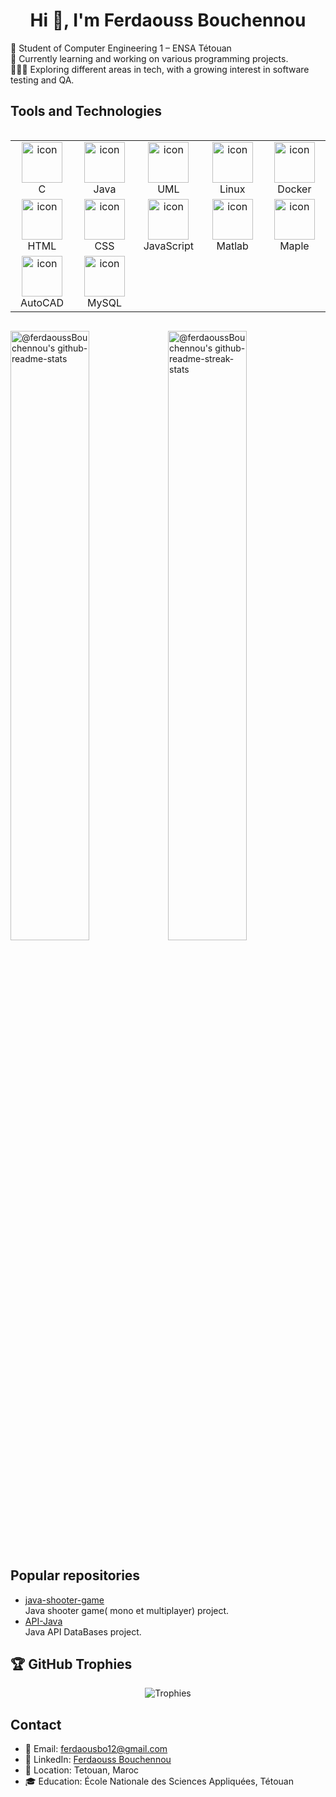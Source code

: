 <h1 align="center">Hi 👋, I'm Ferdaouss Bouchennou</h1>

🔭 Student of Computer Engineering 1 – ENSA Tétouan<br/>
🌱 Currently learning and working on various programming projects.<br/>
👩🏽‍💻 Exploring different areas in tech, with a growing interest in software testing and QA.</br>

<p align="center">

## Tools and Technologies
<div style="display: flex; align-items: flex-start; align: center">
<table align="center">
  <tr>
    <td align="center" width="96">
        <img src="https://camo.githubusercontent.com/9c35a7e95965c6c4bb6f755421fda7ca7d81e0bdc45e98c5f5e527837c029fdd/68747470733a2f2f692e70696e696d672e636f6d2f6f726967696e616c732f39622f61302f32662f39626130326635613833653330623935653065316564383432383234396564642e676966" alt="icon" width="65" height="65" />
      <br>C
    </td>
    <td align="center" width="96">
        <img src= "https://techstack-generator.vercel.app/java-icon.svg" alt="icon" width="65" height="65" />
      <br>Java
    </td>
    <td align="center" width="96">
        <img src="https://encrypted-tbn0.gstatic.com/images?q=tbn:ANd9GcSYAm56KxOvcav1Ze35W9hWx2gRFlWLYbCwpA&s" alt="icon" width="65" height="65" />
      <br>UML
    </td>
    <td align="center" width="96">
        <img src="https://cdn.jsdelivr.net/gh/devicons/devicon@latest/icons/linux/linux-original.svg" alt="icon" width="65" height="65" />
      <br>Linux
    </td>
    <td align="center" width="96">
        <img src="https://cdn.jsdelivr.net/gh/devicons/devicon@latest/icons/docker/docker-original.svg" alt="icon" width="65" height="65" />
      <br>Docker
    </td>
  </tr>
  <tr>
    <td align="center" width="96">
        <img src="https://cdn.jsdelivr.net/gh/devicons/devicon@latest/icons/html5/html5-original.svg" alt="icon" width="65" height="65" />
      <br>HTML
    </td>
    <td align="center" width="96">
        <img src="https://cdn.jsdelivr.net/gh/devicons/devicon@latest/icons/css3/css3-original.svg" alt="icon" width="65" height="65" />
      <br>CSS
    </td>
    <td align="center" width="96">
        <img src="https://cdn.jsdelivr.net/gh/devicons/devicon@latest/icons/javascript/javascript-original.svg" alt="icon" width="65" height="65" />
      <br>JavaScript
    </td>
    <td align="center" width="96">
        <img src="https://camo.githubusercontent.com/5e5ac497c124a29ef845f66c20aea53828795526268954ad30eab2eb20de476b/68747470733a2f2f63646e2e6a7364656c6976722e6e65742f67682f64657669636f6e732f64657669636f6e406c61746573742f69636f6e732f6d61746c61622f6d61746c61622d6f726967696e616c2e737667" alt="icon" width="65" height="65" />
      <br>Matlab
    </td>
    <td align="center" width="96">
        <img src="https://www.maplesoft.com/images2015/Maple_lg.png" alt="icon" width="65" height="65" />
      <br>Maple
    </td>
  </tr>
  <tr>
    <td align="center" width="96">
        <img src="https://cdn2.iconfinder.com/data/icons/icons-mega-pack-1-and-2/256/Autodesk_AutoCAD.png" alt="icon" width="65" height="65" />
      <br>AutoCAD
    </td>
    <td align="center" width="96">
        <img src="https://techstack-generator.vercel.app/mysql-icon.svg" alt="icon" width="65" height="65" />
      <br>MySQL
    </td>
  </tr>
</table>

</div>

<p align="center">

<a href="https://github.com/ferdaoussBouchennou?tab=repositories"><img src="https://github-readme-stats-one-bice.vercel.app/api?username=ferdaoussBouchennou&theme=gotham&show_icons=true&count_private=true&hide_border=false&role=OWNER,ORGANIZATION_MEMBER,COLLABORATOR"  width="50%" alt="@ferdaoussBouchennou's github-readme-stats"/></a><a href="https://github.com/ferdaoussBouchennou?tab=stars"><img src="https://github-readme-streak-stats.herokuapp.com?user=ferdaoussBouchennou&theme=gotham&hide_border=false&date_format=M%20j%5B%2C%20Y%5D"  width="50%" alt="@ferdaoussBouchennou's github-readme-streak-stats"/></a>
</p>

## Popular repositories
- [java-shooter-game](https://github.com/ferdaoussBouchennou/java-shooter-game.git)  
  Java shooter game( mono et multiplayer) project. 
- [API-Java](https://github.com/tafraouti-sanae01/API-Java.git)  
  Java API DataBases project.

## 🏆 GitHub Trophies
<div align="center">
  <img src="https://github-profile-trophy.vercel.app/?username=ferdaoussBouchennou&theme=discord&no-frame=true&no-bg=true&margin-w=15" alt="Trophies">
</div>

## Contact
- 📧 Email: ferdaousbo12@gmail.com
- 🔗 LinkedIn: [Ferdaouss Bouchennou](www.linkedin.com/in/ferdaouss-bouchennou-917b6b24b)
- 📍 Location: Tetouan, Maroc
- 🎓 Education: École Nationale des Sciences Appliquées, Tétouan
